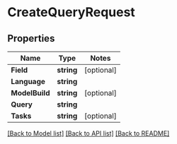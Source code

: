 # CreateQueryRequest

## Properties
Name | Type | Notes
------------ | ------------- | -------------
**Field** | **string** | [optional] 
**Language** | **string** | 
**ModelBuild** | **string** | [optional] 
**Query** | **string** | 
**Tasks** | **string** | [optional] 

[[Back to Model list]](../README.md#documentation-for-models) [[Back to API list]](../README.md#documentation-for-api-endpoints) [[Back to README]](../README.md)


